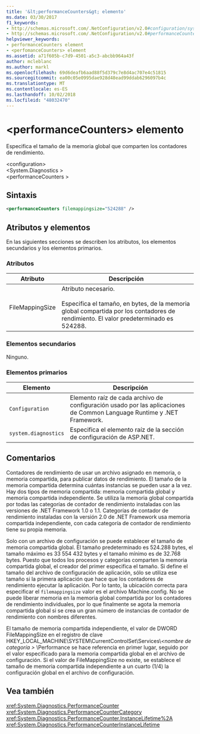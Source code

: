 ```yaml
---
title: '&lt;performanceCounters&gt; elemento'
ms.date: 03/30/2017
f1_keywords:
- http://schemas.microsoft.com/.NetConfiguration/v2.0#configuration/system.diagnostics/performanceCounters
- http://schemas.microsoft.com/.NetConfiguration/v2.0#performanceCounters
helpviewer_keywords:
- performanceCounters element
- <perfomanceCounters> element
ms.assetid: a71f605b-c7d9-4501-a5c3-abcbb964a43f
author: mcleblanc
ms.author: markl
ms.openlocfilehash: 69d6deafb6aad88f5d379c7e8d4ac707e4c51815
ms.sourcegitcommit: ea00c05e0995dae928d48ead99ddab6296097b4c
ms.translationtype: MT
ms.contentlocale: es-ES
ms.lasthandoff: 10/02/2018
ms.locfileid: "48032470"
---
```

# <a name="ltperformancecountersgt-element"></a>&lt;performanceCounters&gt; elemento
Especifica el tamaño de la memoria global que comparten los contadores de rendimiento.  
  
 \<configuration>  
\<System.Diagnostics >  
\<performanceCounters >  
  
## <a name="syntax"></a>Sintaxis  
  
```xml  
<performanceCounters filemappingsize="524288" />  
```  
  
## <a name="attributes-and-elements"></a>Atributos y elementos  
 En las siguientes secciones se describen los atributos, los elementos secundarios y los elementos primarios.  
  
### <a name="attributes"></a>Atributos  
  
|Atributo|Descripción|  
|---------------|-----------------|  
|FileMappingSize|Atributo necesario.<br /><br /> Especifica el tamaño, en bytes, de la memoria global compartida por los contadores de rendimiento. El valor predeterminado es 524288.|  
  
### <a name="child-elements"></a>Elementos secundarios  
 Ninguno.  
  
### <a name="parent-elements"></a>Elementos primarios  
  
|Elemento|Descripción|  
|-------------|-----------------|  
|`Configuration`|Elemento raíz de cada archivo de configuración usado por las aplicaciones de Common Language Runtime y .NET Framework.|  
|`system.diagnostics`|Especifica el elemento raíz de la sección de configuración de ASP.NET.|  
  
## <a name="remarks"></a>Comentarios  
 Contadores de rendimiento de usar un archivo asignado en memoria, o memoria compartida, para publicar datos de rendimiento.  El tamaño de la memoria compartida determina cuántas instancias se pueden usar a la vez.  Hay dos tipos de memoria compartida: memoria compartida global y memoria compartida independiente.  Se utiliza la memoria global compartida por todas las categorías de contador de rendimiento instaladas con las versiones de .NET Framework 1.0 o 1.1.  Categorías de contador de rendimiento instaladas con la versión 2.0 de .NET Framework usa memoria compartida independiente, con cada categoría de contador de rendimiento tiene su propia memoria.  
  
 Solo con un archivo de configuración se puede establecer el tamaño de memoria compartida global.  El tamaño predeterminado es 524.288 bytes, el tamaño máximo es 33 554 432 bytes y el tamaño mínimo es de 32.768 bytes.  Puesto que todos los procesos y categorías comparten la memoria compartida global, el creador del primer especifica el tamaño.  Si define el tamaño del archivo de configuración de aplicación, sólo se utiliza ese tamaño si la primera aplicación que hace que los contadores de rendimiento ejecutar la aplicación.  Por lo tanto, la ubicación correcta para especificar el `filemappingsize` valor es el archivo Machine.config.  No se puede liberar memoria en la memoria global compartida por los contadores de rendimiento individuales, por lo que finalmente se agota la memoria compartida global si se crea un gran número de instancias de contador de rendimiento con nombres diferentes.  
  
 El tamaño de memoria compartida independiente, el valor de DWORD FileMappingSize en el registro de clave HKEY_LOCAL_MACHINE\SYSTEM\CurrentControlSet\Services\\*\<nombre de categoría >* \Performance se hace referencia en primer lugar, seguido por el valor especificado para la memoria compartida global en el archivo de configuración. Si el valor de FileMappingSize no existe, se establece el tamaño de memoria compartida independiente a un cuarto (1/4) la configuración global en el archivo de configuración.  
  
## <a name="see-also"></a>Vea también  
 <xref:System.Diagnostics.PerformanceCounter>  
 <xref:System.Diagnostics.PerformanceCounterCategory>  
 <xref:System.Diagnostics.PerformanceCounter.InstanceLifetime%2A>  
 <xref:System.Diagnostics.PerformanceCounterInstanceLifetime>
